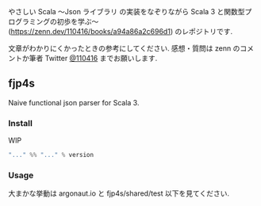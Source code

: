 やさしい Scala ～Json ライブラリ の実装をなぞりながら Scala 3 と関数型プログラミングの初歩を学ぶ～ (https://zenn.dev/110416/books/a94a86a2c696d1) のレポジトリです.

文章がわかりにくかったときの参考にしてください. 感想・質問は zenn のコメントか筆者 Twitter [@110416](https://twitter.com/by110416) までお願いします.

## fjp4s
Naive functional json parser for Scala 3.

### Install

WIP

```scala
"..." %% "..." % version
```

### Usage

大まかな挙動は argonaut.io と fjp4s/shared/test 以下を見てください.


